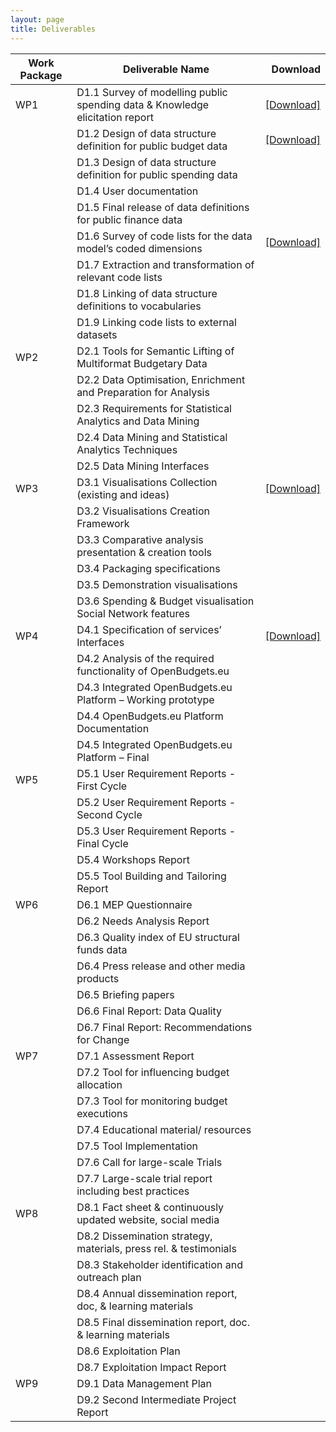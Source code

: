 ```yaml
---
layout: page
title: Deliverables
---
```




| Work Package | Deliverable Name | Download |
| - | ----------------------------------------------------------------------------- | -:|
| WP1    | 	D1.1 Survey of modelling public spending data & Knowledge elicitation report  | [[Download]]({{site.baseurl}}/assets/Deliverables/D1.1.pdf) |
| 	 | D1.2 Design of data structure definition for public budget data | [[Download]]({{site.baseurl}}/assets/Deliverables/D1.2.pdf) |  
|    | D1.3 Design of data structure definition for public spending data    |   
| 	 | D1.4 User documentation |
| 	 | D1.5 Final release of data definitions for public finance data |
| 	 |  D1.6 Survey of code lists for the data model’s coded dimensions | [[Download]]({{site.baseurl}}/assets/Deliverables/D1.6.pdf) |
| 	 | D1.7 Extraction and transformation of relevant code lists |
| 	 | D1.8 Linking of data structure definitions to vocabularies |
| 	 | D1.9 Linking code lists to external datasets |
| WP2	 | D2.1 Tools for Semantic Lifting of Multiformat Budgetary Data |
| 	 | D2.2 Data Optimisation, Enrichment and Preparation for Analysis |
| 	 | D2.3 Requirements for Statistical Analytics and Data Mining |
| 	 | D2.4 Data Mining and Statistical Analytics Techniques |
| 	 | D2.5 Data Mining Interfaces |
| WP3	 | D3.1 Visualisations Collection (existing and ideas) | [[Download]]({{site.baseurl}}/assets/Deliverables/D3.1.pdf) |
| 	 | D3.2 Visualisations Creation Framework |
| 	 | D3.3 Comparative analysis presentation & creation tools |
| 	 | D3.4 Packaging specifications |
| 	 | D3.5 Demonstration visualisations |
| 	 | D3.6 Spending & Budget visualisation Social Network features |
| WP4	 | D4.1 Specification of services’ Interfaces | [[Download]]({{site.baseurl}}/assets/Deliverables/D4.1.pdf) |
| 	 | D4.2 Analysis of the required functionality of OpenBudgets.eu |
| 	 |D4.3 Integrated OpenBudgets.eu Platform – Working prototype |
| 	 | D4.4 OpenBudgets.eu Platform Documentation |
| 	 | D4.5 Integrated OpenBudgets.eu Platform – Final |
| WP5	 | D5.1 User Requirement Reports - First Cycle |
| 	 | D5.2 User Requirement Reports - Second Cycle |
| 	 | D5.3 User Requirement Reports - Final Cycle |
| 	 | D5.4 Workshops Report |
| 	 | D5.5 Tool Building and Tailoring Report |
| WP6	 | D6.1 MEP Questionnaire |
|  | D6.2 Needs Analysis Report |
|  | D6.3 Quality index of EU structural funds data |
| 	 | D6.4 Press release and other media products |
| 	 | D6.5 Briefing papers |
| 	 | D6.6 Final Report: Data Quality |
| 	 | D6.7 Final Report: Recommendations for Change |
| WP7	 | D7.1 Assessment Report |
| 	 | D7.2 Tool for influencing budget allocation |
| 	 | D7.3 Tool for monitoring budget executions |
| 	 | D7.4 Educational material/ resources |
| 	 | D7.5 Tool Implementation |
| 	 | D7.6 Call for large-scale Trials |
| 	 | D7.7 Large-scale trial report including best practices |
| WP8	 | D8.1 Fact sheet & continuously updated website, social media |
| 	 | D8.2 Dissemination strategy, materials, press rel. & testimonials |
| 	 | D8.3 Stakeholder identification and outreach plan |
| 	 | D8.4 Annual dissemination report, doc, & learning materials |
| 	 | D8.5 Final dissemination report, doc. & learning materials |
| 	 | D8.6 Exploitation Plan |
| 	 | D8.7 Exploitation Impact Report |
| WP9	 | D9.1 Data Management Plan |
| 	 | D9.2 Second Intermediate Project Report |
